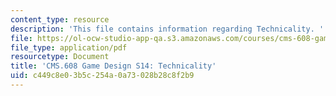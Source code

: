 ```yaml
---
content_type: resource
description: 'This file contains information regarding Technicality. '
file: https://ol-ocw-studio-app-qa.s3.amazonaws.com/courses/cms-608-game-design-spring-2014/c449c8e03b5c254a0a73028b28c8f2b9_MITCMS_608S14_Technicality.pdf
file_type: application/pdf
resourcetype: Document
title: 'CMS.608 Game Design S14: Technicality'
uid: c449c8e0-3b5c-254a-0a73-028b28c8f2b9
---
```

